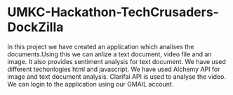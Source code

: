 # UMKC-Hackathon-TechCrusaders-DockZilla
In this project we have created an application which analises  the documents.Using this we can anlize a text document, video file and an image. It also provides sentiment analysis for text document.
We have used different techonlogies html and javascript. We have used Alchemy API for image and text document analysis. Clarifai API is used to analyse the video. We can login to the application using our GMAIL account.
